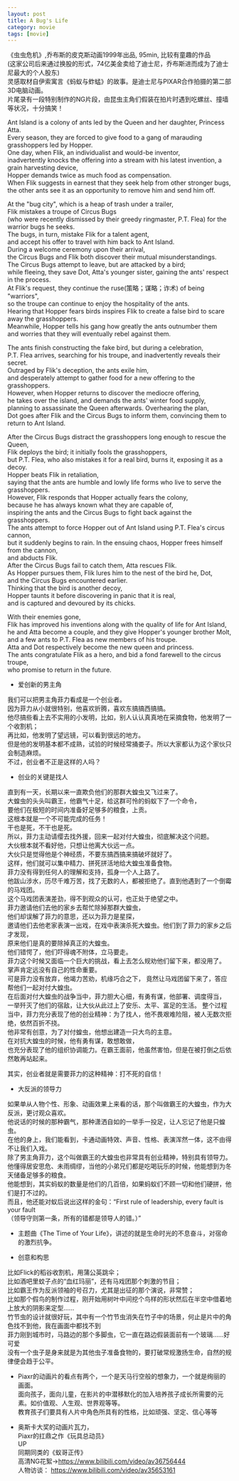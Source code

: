 ```yaml
---
layout: post
title: A Bug's Life
category: movie
tags: [movie]
---
```


《虫虫危机》,乔布斯的皮克斯动画1999年出品, 95min, 比较有童趣的作品  
(这家公司后来通过换股的形式，74亿美金卖给了迪士尼，乔布斯进而成为了迪士尼最大的个人股东)  
灵感取材自伊索寓言《蚂蚁与蚱蜢》的故事。是迪士尼与PIXAR合作拍摄的第二部3D电脑动画。  
片尾录有一段特别制作的NG片段，由昆虫主角们假装在拍片时遇到吃螺丝、撞墙等状况，十分搞笑！  

Ant Island is a colony of ants led by the Queen and her daughter, Princess Atta.  
Every season, they are forced to give food to a gang of marauding grasshoppers led by Hopper.   
One day, when Flik, an individualist and would-be inventor,   
inadvertently knocks the offering into a stream with his latest invention, a grain harvesting device,   
Hopper demands twice as much food as compensation.   
When Flik suggests in earnest that they seek help from other stronger bugs,   
the other ants see it as an opportunity to remove him and send him off.  

At the "bug city", which is a heap of trash under a trailer,   
Flik mistakes a troupe of Circus Bugs   
(who were recently dismissed by their greedy ringmaster, P.T. Flea) for the warrior bugs he seeks.   
The bugs, in turn, mistake Flik for a talent agent,   
and accept his offer to travel with him back to Ant Island.   
During a welcome ceremony upon their arrival,   
the Circus Bugs and Flik both discover their mutual misunderstandings.   
The Circus Bugs attempt to leave, but are attacked by a bird;   
while fleeing, they save Dot, Atta's younger sister, gaining the ants' respect in the process.   
At Flik's request, they continue the ruse(策略；谋略；诈术) of being "warriors",   
so the troupe can continue to enjoy the hospitality of the ants.   
Hearing that Hopper fears birds inspires Flik to create a false bird to scare away the grasshoppers.   
Meanwhile, Hopper tells his gang how greatly the ants outnumber them   
and worries that they will eventually rebel against them.  

The ants finish constructing the fake bird, but during a celebration,   
P.T. Flea arrives, searching for his troupe, and inadvertently reveals their secret.   
Outraged by Flik's deception, the ants exile him,   
and desperately attempt to gather food for a new offering to the grasshoppers.   
However, when Hopper returns to discover the mediocre offering,   
he takes over the island, and demands the ants' winter food supply,   
planning to assassinate the Queen afterwards. Overhearing the plan,   
Dot goes after Flik and the Circus Bugs to inform them, convincing them to return to Ant Island.  

After the Circus Bugs distract the grasshoppers long enough to rescue the Queen,   
Flik deploys the bird; it initially fools the grasshoppers,   
but P.T. Flea, who also mistakes it for a real bird, burns it, exposing it as a decoy.  
Hopper beats Flik in retaliation,   
saying that the ants are humble and lowly life forms who live to serve the grasshoppers.   
However, Flik responds that Hopper actually fears the colony,   
because he has always known what they are capable of,   
inspiring the ants and the Circus Bugs to fight back against the grasshoppers.   
The ants attempt to force Hopper out of Ant Island using P.T. Flea's circus cannon,   
but it suddenly begins to rain. In the ensuing chaos, Hopper frees himself from the cannon,   
and abducts Flik.   
After the Circus Bugs fail to catch them, Atta rescues Flik.   
As Hopper pursues them, Flik lures him to the nest of the bird he, Dot,   
and the Circus Bugs encountered earlier.   
Thinking that the bird is another decoy,   
Hopper taunts it before discovering in panic that it is real,   
and is captured and devoured by its chicks.  

With their enemies gone,   
Flik has improved his inventions along with the quality of life for Ant Island,   
he and Atta become a couple, and they give Hopper's younger brother Molt,   
and a few ants to P.T. Flea as new members of his troupe.   
Atta and Dot respectively become the new queen and princess.   
The ants congratulate Flik as a hero, and bid a fond farewell to the circus troupe,   
who promise to return in the future.  

+ 爱创新的男主角  

我们可以把男主角菲力看成是一个创业者。  
因为菲力从小就很特别，他喜欢折腾，喜欢东搞搞西搞搞。  
他尽搞些看上去不实用的小发明，比如，别人认认真真地在采摘食物，他发明了一个收割机；  
再比如，他发明了望远镜，可以看到很远的地方。  
但是他的发明基本都不成熟，试验的时候经常捅娄子。所以大家都认为这个家伙只会制造麻烦。  
不过，创业者不正是这样的人吗？  

+ 创业的关键是找人  

直到有一天，长期以来一直欺负他们的那群大蝗虫又飞过来了。  
大蝗虫的头头叫霸王，他霸气十足，给这群可怜的蚂蚁下了一个命令，  
要他们在极短的时间内准备好足够多的粮食，上贡。  
这根本就是一个不可能完成的任务！  
干也是死，不干也是死。  
所以，菲力主动请缨去找外援，回来一起对付大蝗虫，彻底解决这个问题。  
大伙根本就不看好他，只想让他离大伙远一点。  
大伙只是觉得他是个神经质，不要东搞西搞来搞破坏就好了。  
这样，他们就可以集中精力、拼死拼活地给大蝗虫准备食物。  
菲力没有得到任何人的理解和支持，孤身一个人上路了。  
他跋山涉水，历尽千难万苦，找了无数的人，都被拒绝了。直到他遇到了一个倒霉的马戏团。  
这个马戏团表演差劲，得不到观众的认可，也正处于绝望之中。  
菲力邀请他们去他的家乡去帮忙除掉那群大蝗虫，  
他们却误解了菲力的意思，还以为菲力是星探，  
邀请他们去他老家表演一出戏，在戏中表演杀死大蝗虫。他们到了菲力的家乡之后才发现，  
原来他们是真的要除掉真正的大蝗虫。  
他们错愕了，他们吓得魂不附体，立马要走。  
菲力这个时候又面临一个巨大的挑战，看上去怎么规劝他们留下来，都没用了。  
掌声肯定远没有自己的性命重要。  
可是菲力没有放弃，他竭力苦劝，机缘巧合之下，
竟然让马戏团留下来了，答应帮他们一起对付大蝗虫。  
在后面对付大蝗虫的战争当中，菲力胆大心细，有勇有谋，他部署、调度得当，  
一举歼灭了他们的宿敌，让大伙从此过上了安乐、太平、富足的生活。
整个过程当中，菲力充分表现了他的创业精神：为了找人，他不畏艰难险阻，被人无数次拒绝，依然百折不挠。  
他非常有创意，为了对付蝗虫，他想出建造一只大鸟的主意。  
在对抗大蝗虫的时候，他有勇有谋，敢想敢做，  
也充分表现了他的组织协调能力。在霸王面前，他虽然害怕，但是在被打倒之后依然敢再站起来。  

其实，创业者就是需要菲力的这种精神：打不死的自信！  

+ 大反派的领导力  

如果单从人物个性、形象、动画效果上来看的话，那个叫做霸王的大蝗虫，作为大反派，更讨观众喜欢。  
他说话的时候的那种霸气，那种潇洒自如的一举手一投足，让人忘记了他是只蝗虫。  
在他的身上，我们能看到，卡通动画特效、声音、性格、表演浑然一体，这不由得不让我们入戏。  
除了男主角菲力，这个叫做霸王的大蝗虫也非常具有创业精神，特别具有领导力。  
他懂得居安思危、未雨绸缪，当他的小弟兄们都是吃喝玩乐的时候，他能想到为冬天储备足够多的粮食。  
他能想到，其实蚂蚁的数量是他们的几百倍，如果蚂蚁们不顾一切和他们硬拼，他们是打不过的。  
而且，他还能对蚁后说出这样的金句：“First rule of leadership, every fault is your fault  
（领导守则第一条，所有的错都是领导人的错。）”  

+ 主题曲《The Time of Your Life》，讲述的就是生命时光的不息奋斗，对宿命的激烈抗争。  

+ 创意和构思  

比如Flick的稻谷收割机，用蒲公英跳伞；  
比如酒吧里蚊子点的“血红玛丽”，还有马戏团那个刺激的节目；   
比如霸王作为反派领袖的号召力，尤其是出征的那个演说，非常赞；  
比如那个假鸟的制作过程，刚开始用树叶中间挖个鸟样的形状然后在半空中借着地上放大的阴影来定型……  
竹节虫的设计就很好玩，其中有一个竹节虫消失在竹子中的场景，何止是片中的角色找不到他，我在画面中都找不到  
菲力刚到城市时，马路边的那个多脚虫，它一直在路边假装面前有一个玻璃……好可爱  
没有一个虫子是身来就是为其他虫子准备食物的，要打破常规激扬生命，自然的规律便会趋于公平。  
 
+ Piaxr的动画片的看点有两个，一个是天马行空般的想象力，一个就是绚丽的画面。  
  面向孩子，面向儿童，在影片的中潜移默化的加入培养孩子成长所需要的元素。如价值观、人生观、世界观等等。  
  教育孩子们要具有人片中角色所具有的性格，比如顽强、坚定、信心等等  

+ 奥斯卡大奖的动画片瓦力，  
  Piaxr的扛鼎之作《玩具总动员》  
  UP  
  同期同类的《蚁哥正传》  
  高清NG花絮→https://www.bilibili.com/video/av36756444   
  人物访谈： https://www.bilibili.com/video/av35653161  
